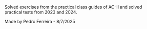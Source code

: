 Solved exercises from the practical class guides of AC-II and solved practical tests from 2023 and 2024.

Made by Pedro Ferreira - 8/7/2025
